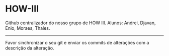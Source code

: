 # HOW-III

Github centralizador do nosso grupo de HOW III.
Alunos:
Andrei, Djavan, Enio, Moraes, Thales.




-------
Favor sinchronizar o seu git e enviar os commits de alterações com a descrição da alteração.
